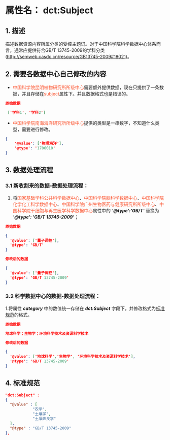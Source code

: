 # 属性名： dct:Subject

## 1. 描述
描述数据资源内容所属分类的受控主题词。对于中国科学院科学数据中心体系而言，通常应提供符合GB/T 13745-2009的学科分类(<a href="http://semweb.casdc.cn/resource/GB13745-2009#18021" target="_blank">http://semweb.casdc.cn/resource/GB13745-2009#18021</a>)。


## 2. 需要各数据中心自己修改的内容
  * <font color="#fc5531">中国科学院昆明植物研究所所级中心</font>需要额外提供数据，现在只提供了一条数据，并且存储在<font color="#fc5531">subject</font>属性下。并且数据格式也是错误的。 
```json
原始数据

 ['学科1', '学科2']
 ``` 
   * <font color="#fc5531">中国科学院南海海洋研究所所级中心</font>提供的类型是一串数字，不知道什么类型，需要进行修改。
```json
{
	'@value': ['物理海洋'], 
	'@type': '1706010'
}
``` 

## 3. 数据处理流程
### 3.1 新收割来的数据-数据处理流程：
1. 将<font color="#fc5531">国家基础学科公共科学数据中心</font>、<font color="#fc5531">中国科学院脑科学数据中心</font>、<font color="#fc5531">中国科学院化学化工科学数据中心</font>、<font color="#fc5531">中国科学院广州生物医药与健康研究所所级中心</font>、<font color="#fc5531">中国科学院干细胞与再生医学科学数据中心</font>属性中的 ___'@type':'GB/T'___ 替换为 ___'@type': 'GB/T 13745-2009'___；

```json
原始数据

{
  '@value': ['量子调控'], 
  '@type': 'GB/T'
}
``` 

```json
修改后的数据

{
  '@value': ['量子调控'], 
  '@type': 'GB/T 13745-2009'
}
``` 


### 3.2 科学数据中心的数据-数据处理流程：
1.将属性 ___category___ 中的数值统一存储在 ___dct:Subject___ 字段下，并修改格式为[标准规范](#jump1)的格式。

```json
原始数据

地球科学；生物学；环境科学技术及资源科学技术
``` 

```json
修改后的数据

{
  '@value': ['地球科学','生物学', '环境科学技术及资源科学技术'], 
  '@type': 'GB/T 13745-2009'
}
``` 

<a id="jump1"></a>
## 4. 标准规范
```json
"dct:Subject" : 
{
  "@value" : [
            "农学",
            "土壤学",
            "土壤改良学"
  ],
  "@type" : "GB/T 13745-2009"
},
``` 